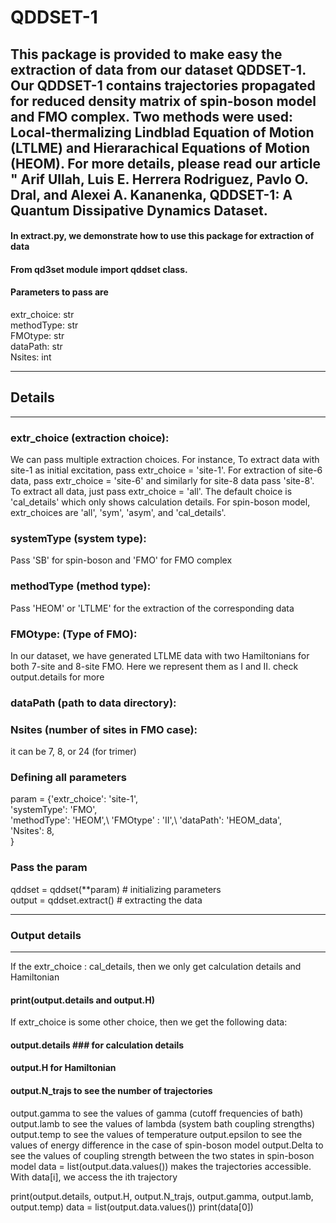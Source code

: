 # QDDSET-1
## This package is provided to make easy the extraction of data from our dataset QDDSET-1. Our QDDSET-1 contains trajectories propagated for reduced density matrix of spin-boson model and FMO complex. Two methods were used: Local-thermalizing Lindblad Equation of Motion (LTLME) and Hierarachical Equations of Motion (HEOM). For more details, please read our article " Arif Ullah, Luis E. Herrera Rodriguez, Pavlo O. Dral, and Alexei A. Kananenka, QDDSET-1: A Quantum Dissipative Dynamics Dataset.

#### In extract.py, we demonstrate how to use this package for extraction of data

#### From qd3set module import qddset class.
#### Parameters to pass are
 extr_choice: str \
 methodType: str  \
 FMOtype:  str  \
 dataPath: str  \
 Nsites: int  

***********************
##   Details 
***********************

### extr_choice (extraction choice):
 We can pass multiple extraction choices. For instance, To extract data with site-1 as initial excitation, 
 pass extr_choice = 'site-1'. For extraction of site-6 data, 
 pass extr_choice = 'site-6' and similarly for site-8 data pass 'site-8'. 
 To extract all data, just pass extr_choice = 'all'. The default choice is 'cal_details' which 
 only shows calculation details. For spin-boson model, extr_choices are 'all', 'sym', 'asym', and 'cal_details'.

### systemType (system type): 
Pass 'SB' for spin-boson and 'FMO' for FMO complex

### methodType (method type):
Pass 'HEOM' or 'LTLME' for the extraction of the corresponding data

### FMOtype: (Type of FMO):
 In our dataset, we have generated LTLME data with two Hamiltonians for both 
 7-site and 8-site FMO. Here we represent them as I and II. check output.details
 for more

### dataPath (path to data directory):

### Nsites (number of sites in FMO case):
 it can be 7, 8, or 24 (for trimer)

### Defining all parameters 
param = {'extr_choice': 'site-1', \
        'systemType': 'FMO', \
        'methodType': 'HEOM',\ 
        'FMOtype' : 'II',\ 
        'dataPath': 'HEOM_data',\
        'Nsites': 8, \
        }
   
### Pass the param
qddset = qddset(**param) #  initializing parameters \
output = qddset.extract() # extracting the data

***********************
###  Output details
***********************

 If the extr_choice : cal_details, then we only get calculation details and Hamiltonian 
 #### print(output.details and output.H)

 If extr_choice is some other choice, then we get the following data:
 #### output.details ### for calculation details
 #### output.H for Hamiltonian
 #### output.N_trajs to see the number of trajectories
 output.gamma to see the values of gamma (cutoff frequencies of bath)
 output.lamb to see the values of lambda (system bath coupling strengths)
 output.temp to see the values of temperature
 output.epsilon to see the values of energy difference in the case of spin-boson model
 output.Delta  to see the values of coupling strength between the two states in spin-boson model
 data = list(output.data.values()) makes the trajectories accessible. With data[i], we
 access the ith trajectory

print(output.details, output.H, output.N_trajs, output.gamma, output.lamb, output.temp)
data = list(output.data.values())
print(data[0])
